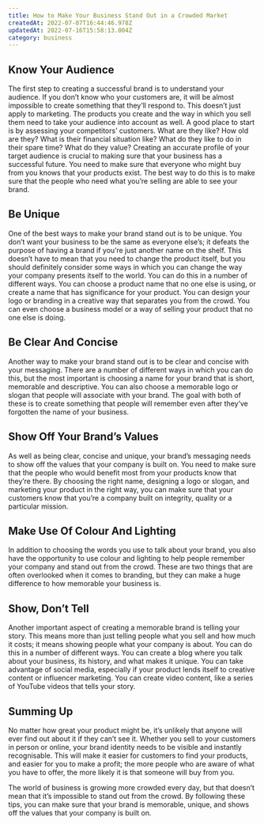 ```yaml
---
title: How to Make Your Business Stand Out in a Crowded Market
createdAt: 2022-07-07T16:44:46.978Z
updatedAt: 2022-07-16T15:58:13.004Z
category: business
---
```


## Know Your Audience

The first step to creating a successful brand is to understand your audience. If you don’t know who your customers are, it will be almost impossible to create something that they’ll respond to. This doesn’t just apply to marketing. The products you create and the way in which you sell them need to take your audience into account as well.
A good place to start is by assessing your competitors’ customers. What are they like? How old are they? What is their financial situation like? What do they like to do in their spare time? What do they value?
Creating an accurate profile of your target audience is crucial to making sure that your business has a successful future. You need to make sure that everyone who might buy from you knows that your products exist. The best way to do this is to make sure that the people who need what you’re selling are able to see your brand.

## Be Unique

One of the best ways to make your brand stand out is to be unique. You don’t want your business to be the same as everyone else’s; it defeats the purpose of having a brand if you’re just another name on the shelf. This doesn’t have to mean that you need to change the product itself, but you should definitely consider some ways in which you can change the way your company presents itself to the world.
You can do this in a number of different ways. You can choose a product name that no one else is using, or create a name that has significance for your product. You can design your logo or branding in a creative way that separates you from the crowd. You can even choose a business model or a way of selling your product that no one else is doing.

## Be Clear And Concise

Another way to make your brand stand out is to be clear and concise with your messaging. There are a number of different ways in which you can do this, but the most important is choosing a name for your brand that is short, memorable and descriptive.
You can also choose a memorable logo or slogan that people will associate with your brand. The goal with both of these is to create something that people will remember even after they’ve forgotten the name of your business.

## Show Off Your Brand’s Values

As well as being clear, concise and unique, your brand’s messaging needs to show off the values that your company is built on. You need to make sure that the people who would benefit most from your products know that they’re there.
By choosing the right name, designing a logo or slogan, and marketing your product in the right way, you can make sure that your customers know that you’re a company built on integrity, quality or a particular mission.

## Make Use Of Colour And Lighting

In addition to choosing the words you use to talk about your brand, you also have the opportunity to use colour and lighting to help people remember your company and stand out from the crowd.
These are two things that are often overlooked when it comes to branding, but they can make a huge difference to how memorable your business is.

## Show, Don’t Tell

Another important aspect of creating a memorable brand is telling your story. This means more than just telling people what you sell and how much it costs; it means showing people what your company is about.
You can do this in a number of different ways. You can create a blog where you talk about your business, its history, and what makes it unique. You can take advantage of social media, especially if your product lends itself to creative content or influencer marketing. You can create video content, like a series of YouTube videos that tells your story.

## Summing Up

No matter how great your product might be, it’s unlikely that anyone will ever find out about it if they can’t see it. Whether you sell to your customers in person or online, your brand identity needs to be visible and instantly recognisable. This will make it easier for customers to find your products, and easier for you to make a profit; the more people who are aware of what you have to offer, the more likely it is that someone will buy from you.

The world of business is growing more crowded every day, but that doesn’t mean that it’s impossible to stand out from the crowd. By following these tips, you can make sure that your brand is memorable, unique, and shows off the values that your company is built on.
